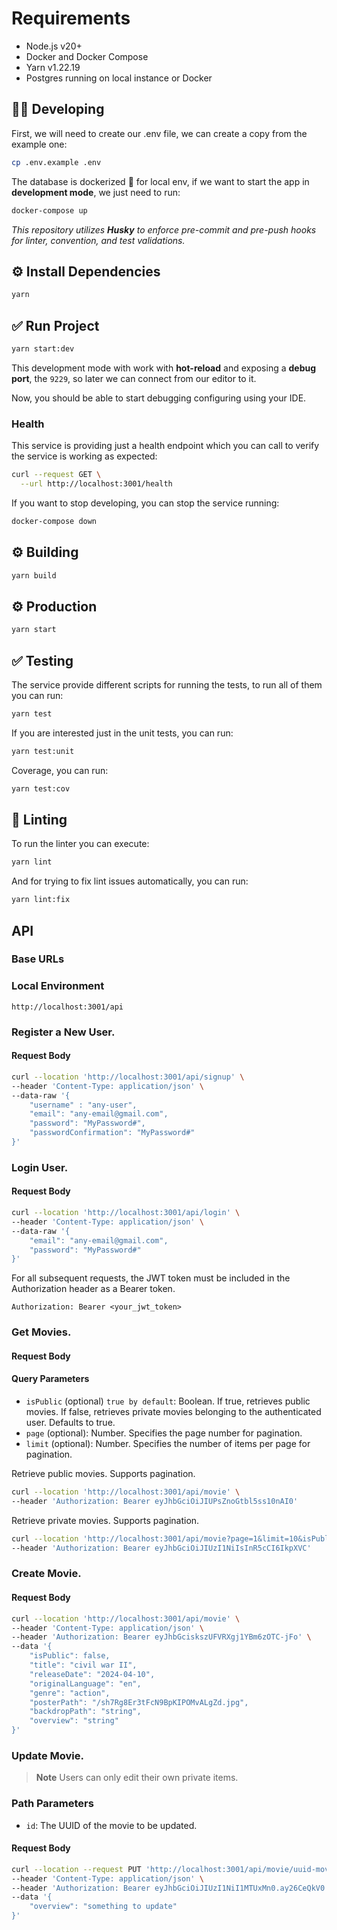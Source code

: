 # Requirements

- Node.js v20+
- Docker and Docker Compose
- Yarn v1.22.19
- Postgres running on local instance or Docker

## 🧑‍💻 Developing

First, we will need to create our .env file, we can create a copy from the example one:

```bash
cp .env.example .env
```

The database is dockerized 🐳 for local env, if we want to start the app in **development mode**, we just need to run:

```bash
docker-compose up

```

_This repository utilizes **Husky** to enforce pre-commit and pre-push hooks for linter, convention, and test validations._

## ⚙️ Install Dependencies

```bash
yarn
```

## ✅ Run Project

```bash
yarn start:dev
```

This development mode with work with **hot-reload** and exposing a **debug port**, the `9229`, so later we can connect from our editor to it.

Now, you should be able to start debugging configuring using your IDE.

### **Health**

This service is providing just a health endpoint which you can call to verify the service is working as expected:

```bash
curl --request GET \
  --url http://localhost:3001/health
```

If you want to stop developing, you can stop the service running:

```bash
docker-compose down
```

## ⚙️ Building

```bash
yarn build
```

## ⚙️ Production

```bash
yarn start
```

## ✅ Testing

The service provide different scripts for running the tests, to run all of them you can run:

```bash
yarn test
```

If you are interested just in the unit tests, you can run:

```bash
yarn test:unit
```

Coverage, you can run:

```bash
yarn test:cov
```

## 💅 Linting

To run the linter you can execute:

```bash
yarn lint
```

And for trying to fix lint issues automatically, you can run:

```bash
yarn lint:fix
```

## API

### Base URLs

### Local Environment

```http request
http://localhost:3001/api
```

### Register a New User.

#### Request Body

```bash
curl --location 'http://localhost:3001/api/signup' \
--header 'Content-Type: application/json' \
--data-raw '{
    "username" : "any-user",
    "email": "any-email@gmail.com",
    "password": "MyPassword#",
    "passwordConfirmation": "MyPassword#"
}'
```

### Login User.

#### Request Body

```bash
curl --location 'http://localhost:3001/api/login' \
--header 'Content-Type: application/json' \
--data-raw '{
    "email": "any-email@gmail.com",
    "password": "MyPassword#"
}'
```

For all subsequent requests, the JWT token must be included in the Authorization header as a Bearer token.

```http request
Authorization: Bearer <your_jwt_token>
```

### Get Movies.

#### Request Body

#### Query Parameters

- `isPublic` (optional) `true by default`: Boolean. If true, retrieves public movies. If false, retrieves private movies belonging to the authenticated user. Defaults to true.
- `page` (optional): Number. Specifies the page number for pagination.
- `limit` (optional): Number. Specifies the number of items per page for pagination.

Retrieve public movies. Supports pagination.

```bash
curl --location 'http://localhost:3001/api/movie' \
--header 'Authorization: Bearer eyJhbGciOiJIUPsZnoGtbl5ss10nAI0'
```

Retrieve private movies. Supports pagination.

```bash
curl --location 'http://localhost:3001/api/movie?page=1&limit=10&isPublic=false' \
--header 'Authorization: Bearer eyJhbGciOiJIUzI1NiIsInR5cCI6IkpXVC'
```

### Create Movie.

#### Request Body

```bash
curl --location 'http://localhost:3001/api/movie' \
--header 'Content-Type: application/json' \
--header 'Authorization: Bearer eyJhbGciskszUFVRXgj1YBm6zOTC-jFo' \
--data '{
    "isPublic": false,
    "title": "civil war II",
    "releaseDate": "2024-04-10",
    "originalLanguage": "en",
    "genre": "action",
    "posterPath": "/sh7Rg8Er3tFcN9BpKIPOMvALgZd.jpg",
    "backdropPath": "string",
    "overview": "string"
}'
```

### Update Movie.

> **Note**
> Users can only edit their own private items.

### Path Parameters

- `id`: The UUID of the movie to be updated.

#### Request Body

```bash
curl --location --request PUT 'http://localhost:3001/api/movie/uuid-movie' \
--header 'Content-Type: application/json' \
--header 'Authorization: Bearer eyJhbGciOiJIUzI1NiI1MTUxMn0.ay26CeQkV0' \
--data '{
    "overview": "something to update"
}'
```
